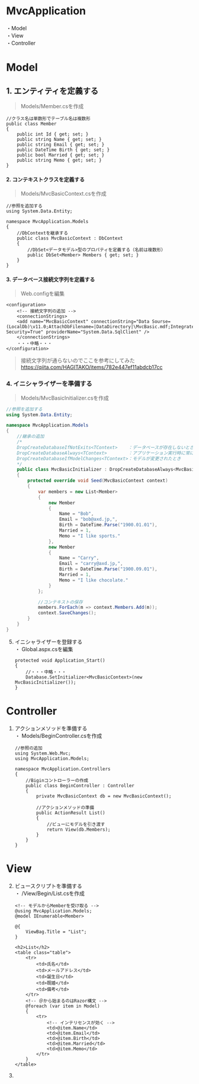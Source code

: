 ﻿# MvcApplication
・Model  
・View  
・Controller  

# Model
##    1. エンティティを定義する
> Models/Member.csを作成  
```csharp:Member
//クラス名は単数形でテーブル名は複数形
public class Member
{
	public int Id { get; set; }
	public string Name { get; set; }
	public string Email { get; set; }
	public DateTime Birth { get; set; }
	public bool Married { get; set; }
	public string Memo { get; set; }
}
```
#### 2. コンテキストクラスを定義する  
> Models/MvcBasicContext.csを作成  
```csharp:MvcBasicContext
//参照を追加する
using System.Data.Entity;

namespace MvcApplication.Models
{
	//DbContextを継承する
	public class MvcBasicContext : DbContext
	{
		//DbSet<データモデル>型のプロパティを定義する（名前は複数形）
		public DbSet<Member> Members { get; set; }
	}
}
```

#### 3. データベース接続文字列を定義する
> Web.configを編集  
```config:web
<configuration>
	<!-- 接続文字列の追加 -->
	<connectionStrings>
	<add name="MvcBasicContext" connectionString="Data Sourse=(LocalDb)\v11.0;AttachDbFilename=|DataDirectory|\MvcBasic.mdf;Integrated Security=True" providerName="System.Data.SqlClient" />
	</connectionStrings>
	・・・中略・・・
</configuration>
```
> 接続文字列が通らないのでここを参考にしてみた  
https://qiita.com/HAGITAKO/items/782e447ef11abdcb17cc  

 ### 4. イニシャライザーを準備する  
 > Models/MvcBasicInitializer.csを作成  
```csharp
//参照を追加する
using System.Data.Entity;

namespace MvcApplication.Models
{
    //継承の追加
    /*
    DropCreateDatabaseIfNotExits<TContext>    ：データベースが存在しないとき
    DropCreateDatabaseAlways<TContext>        ：アプリケーション実行時に常に
    DropCreateDatabaseIfModelChanges<TContext>：モデルが変更されたとき
    */
    public class MvcBasicInitializer : DropCreateDatabaseAlways<MvcBasicContext>
    {
        protected override void Seed(MvcBasicContext context)
        {
            var members = new List<Member>
            {
                new Member
                {
                    Name = "Bob",
                    Email = "bob@axd.jp,",
                    Birth = DateTime.Parse("1900.01.01"),
                    Married = 1,
                    Memo = "I like sports."
                },
                new Member
                {
                    Name = "Carry",
                    Email = "carry@axd.jp,",
                    Birth = DateTime.Parse("1900.09.01"),
                    Married = 1,
                    Memo = "I like chocolate."
                }
            };

            //コンテキストの保存
            members.ForEach(m => context.Members.Add(m));
            context.SaveChanges();
        }
    }
}
```
 5. イニシャライザーを登録する  
・	Global.aspx.csを編集
	```csharp:Global
	protected void Application_Start()
    {
        //・・・中略・・・
        Database.SetInitializer<MvcBasicContext>(new MvcBasicInitializer());
    }
	```


# Controller
 1. アクションメソッドを準備する  
・	Models/BeginController.csを作成  
	```csharp:BeginController
    //参照の追加
    using System.Web.Mvc;
    using MvcApplication.Models;

    namespace MvcApplication.Controllers
    {
        //Biginコントローラーの作成
        public class BeginController : Controller
        {
            private MvcBasicContext db = new MvcBasicContext();

            //アクションメソッドの準備
            public ActionResult List()
            {
                //ビューにモデルを引き渡す
                return View(db.Members);
            }
        }
    }
    ```

# View
 2. ビュースクリプトを準備する  
・   /View/Begin/List.csを作成
    ```html:List.cshtml
    <!-- モデルからMemberを受け取る -->
    @using MvcApplication.Models;
    @model IEnumerable<Member>

    @{
        ViewBag.Title = "List";
    }

    <h2>List</h2>
    <table class="table">
        <tr>
            <td>氏名</td>
            <td>メールアドレス</td>
            <td>誕生日</td>
            <td>既婚</td>
            <td>備考</td>
        </tr>
        <!-- ＠から始まるのはRazor構文 -->
        @foreach (var item in Model)
        {
            <tr>
                <!-- インテリセンスが効く -->
                <td>@item.Name</td>
                <td>@item.Email</td>
                <td>@item.Birth</td>
                <td>@item.Married</td>
                <td>@item.Memo</td>
            </tr>
        }
    </table>
    ```
 3. 